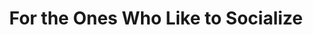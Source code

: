---
title: For the Ones Who Like to Socialize
panels:
 - caption: linked in
   image: /assets/images/comics/links/LinkedIn.jpg
   altImageText: LinkedIn profile screenshot
   description: Career history shared on LinkedIn
   link: https://linkedin.com/in/jagjeetkhalsa/
categories: [links]
---